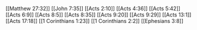[[Matthew 27:32]]
[[John 7:35]]
[[Acts 2:10]]
[[Acts 4:36]]
[[Acts 5:42]]
[[Acts 6:9]]
[[Acts 8:5]]
[[Acts 8:35]]
[[Acts 9:20]]
[[Acts 9:29]]
[[Acts 13:1]]
[[Acts 17:18]]
[[1 Corinthians 1:23]]
[[1 Corinthians 2:2]]
[[Ephesians 3:8]]
